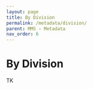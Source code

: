 ```yaml
---
layout: page
title: By Division
permalink: /metadata/division/
parent: MMS › Metadata
nav_order: 6
---
```


# By Division
TK